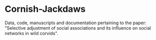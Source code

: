 # Cornish-Jackdaws
Data, code, manuscripts and documentation pertaining to the paper: "Selective adjustment of social associations and its influence on social networks in wild corvids".
